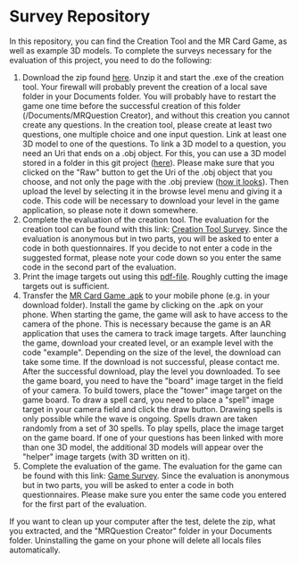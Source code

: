 # Survey Repository
In this repository, you can find the Creation Tool and the MR Card Game, as well as example 3D models.
To complete the surveys necessary for the evaluation of this project, you need to do the following:

1. Download the zip found [here](https://github.com/AnPerret/ExampleModelObjects/tree/main/Question%20Creator). Unzip it and start the .exe of the creation tool. Your firewall will probably prevent the creation of a local save folder in your Documents folder. You will probably have to restart the game one time before the successful creation of this folder (/Documents/MRQuestion Creator), and without this creation you cannot create any questions. In the creation tool, please create at least two questions, one multiple choice and one input question. Link at least one 3D model to one of the questions. To link a 3D model to a question, you need an Uri that ends on a .obj object. For this, you can use a 3D model stored in a folder in this git project ([here](https://github.com/AnPerret/ExampleModelObjects/tree/main/Example%20Models)). Please make sure that you clicked on the "Raw" button to get the Uri of the .obj object that you choose, and not only the page with the .obj preview ([how it looks](https://raw.githubusercontent.com/AnPerret/ExampleModelObjects/main/Example%20Models/Cube.obj)). Then upload the level by selecting it in the browse level menu and giving it a code. This code will be necessary to download your level in the game application, so please note it down somewhere.
2. Complete the evaluation of the creation tool. The evaluation for the creation tool can be found with this link: [Creation Tool Survey](https://mr-card-game.limesurvey.net/719814?newtest=Y&lang=en). Since the evaluation is anonymous but in two parts, you will be asked to enter a code in both questionnaires. If you decide to not enter a code in the suggested format, please note your code down so you enter the same code in the second part of the evaluation.
3. Print the image targets out using this [pdf-file](https://github.com/AnPerret/ExampleModelObjects/tree/main/Image%20Targets). Roughly cutting the image targets out is sufficient.
4. Transfer the [MR Card Game .apk](https://github.com/AnPerret/ExampleModelObjects/tree/main/MR%20Card%20Game) to your mobile phone (e.g. in your download folder). Install the game by clicking on the .apk on your phone. When starting the game, the game will ask to have access to the camera of the phone. This is necessary because the game is an AR application that uses the camera to track image targets. After launching the game, download your created level, or an example level with the code "example". Depending on the size of the level, the download can take some time. If the download is not successful, please contact me. After the successful download, play the level you downloaded. To see the game board, you need to have the "board" image target in the field of your camera. To build towers, place the "tower" image target on the game board. To draw a spell card, you need to place a "spell" image target in your camera field and click the draw button. Drawing spells is only possible while the wave is ongoing. Spells drawn are taken randomly from a set of 30 spells. To play spells, place the image target on the game board. If one of your questions has been linked with more than one 3D model, the additional 3D models will appear over the "helper" image targets (with 3D written on it).
5. Complete the evaluation of the game. The evaluation for the game can be found with this link: [Game Survey](https://mr-card-game.limesurvey.net/914298?newtest=Y&lang=en). Since the evaluation is anonymous but in two parts, you will be asked to enter a code in both questionnaires. Please make sure you enter the same code you entered for the first part of the evaluation.

If you want to clean up your computer after the test, delete the zip, what you extracted, and the "MRQuestion Creator" folder in your Documents folder.
Uninstalling the game on your phone will delete all locals files automatically.
